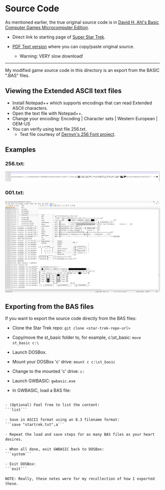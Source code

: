 # Source Code

As mentioned earlier, the true original source code is in [David
H. Ahl's Basic Computer Games Microcomputer
Edition](https://archive.org/details/basic-computer-games-microcomputer-edition_202207).

 - Direct link to starting page of [Super Star Trek](https://archive.org/details/basic-computer-games-microcomputer-edition_202207/page/157/mode/2up).

 - [PDF Text
    version](https://dn720001.ca.archive.org/0/items/basic-computer-games-microcomputer-edition_202207/Basic_Computer_Games_Microcomputer_Edition_text.pdf)
    where you can copy/paste original source.
    - Warning: VERY slow download!

---
My modified game source code in this directory is an export from the
BASIC ".BAS" files.

## Viewing the Extended ASCII text files

- Install Notepad++ which supports encodings that can read Extended ASCII characters.
- Open the text file with Notepad++.
- Change your encoding:
Encoding | Character sets | Western European | OEM-US
- You can verify using test file 256.txt.
  - Test file courtesy of [Dernyn's 256 Font project](https://github.com/dernyn/256).

## Examples

### 256.txt:
<img src="./Example_256.png" />

### 001.txt:
<img src="./Example.png" />


## Exporting from the BAS files

If you want to export the source code directly from the BAS files:

- Clone the Star Trek repo:
```git clone <star-trek-repo-url>```

- Copy/move the st_basic folder to, for example, c:\st_basic:
```move st_basic c:\```

- Launch DOSBox.

- Mount your DOSBox 'c' drive:
```mount c c:\st_basic```

- Change to the mounted 'c' drive:
```c:```

- Launch GWBASIC:
```gwbasic.exe```

- In GWBASIC, load a BAS file:
```load "startrek.bas"

- (Optional) Feel free to list the content:
```list```

- Save in ASCII format using an 8.3 filename format:
```save "startrek.txt",a```

- Repeat the load and save steps for as many BAS files as your heart desires.

- When all done, exit GWBASIC back to DOSBox:
```system```

- Exit DOSBox:
```exit```

NOTE: Really, these notes were for my recollection of how I exported these.

